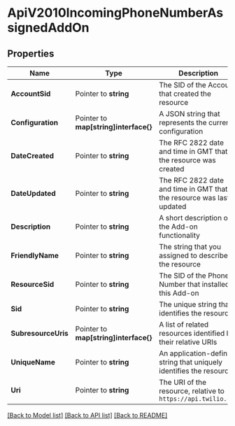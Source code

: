 # ApiV2010IncomingPhoneNumberAssignedAddOn

## Properties

Name | Type | Description | Notes
------------ | ------------- | ------------- | -------------
**AccountSid** | Pointer to **string** | The SID of the Account that created the resource |
**Configuration** | Pointer to **map[string]interface{}** | A JSON string that represents the current configuration |
**DateCreated** | Pointer to **string** | The RFC 2822 date and time in GMT that the resource was created |
**DateUpdated** | Pointer to **string** | The RFC 2822 date and time in GMT that the resource was last updated |
**Description** | Pointer to **string** | A short description of the Add-on functionality |
**FriendlyName** | Pointer to **string** | The string that you assigned to describe the resource |
**ResourceSid** | Pointer to **string** | The SID of the Phone Number that installed this Add-on |
**Sid** | Pointer to **string** | The unique string that identifies the resource |
**SubresourceUris** | Pointer to **map[string]interface{}** | A list of related resources identified by their relative URIs |
**UniqueName** | Pointer to **string** | An application-defined string that uniquely identifies the resource |
**Uri** | Pointer to **string** | The URI of the resource, relative to `https://api.twilio.com` |

[[Back to Model list]](../README.md#documentation-for-models) [[Back to API list]](../README.md#documentation-for-api-endpoints) [[Back to README]](../README.md)


